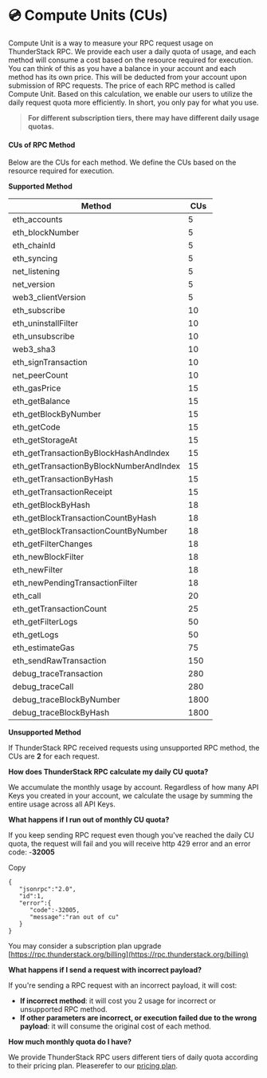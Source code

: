# 💿 Compute Units (CUs)

Compute Unit is a way to measure your RPC request usage on ThunderStack RPC. We provide each user a daily quota of usage, and each method will consume a cost based on the resource required for execution. You can think of this as you have a balance in your account and each method has its own price. This will be deducted from your account upon submission of RPC requests. The price of each RPC method is called Compute Unit. Based on this calculation, we enable our users to utilize the daily request quota more efficiently. In short, you only pay for what you use.

> **For different subscription tiers, there may have different daily usage quotas.**

#### CUs of RPC Method <a href="#cus-of-rpc-method" id="cus-of-rpc-method"></a>

Below are the CUs for each method. We define the CUs based on the resource required for execution.

**Supported Method**

| Method                                   | CUs  |
| ---------------------------------------- | ---- |
| eth\_accounts                            | 5    |
| eth\_blockNumber                         | 5    |
| eth\_chainId                             | 5    |
| eth\_syncing                             | 5    |
| net\_listening                           | 5    |
| net\_version                             | 5    |
| web3\_clientVersion                      | 5    |
| eth\_subscribe                           | 10   |
| eth\_uninstallFilter                     | 10   |
| eth\_unsubscribe                         | 10   |
| web3\_sha3                               | 10   |
| eth\_signTransaction                     | 10   |
| net\_peerCount                           | 10   |
| eth\_gasPrice                            | 15   |
| eth\_getBalance                          | 15   |
| eth\_getBlockByNumber                    | 15   |
| eth\_getCode                             | 15   |
| eth\_getStorageAt                        | 15   |
| eth\_getTransactionByBlockHashAndIndex   | 15   |
| eth\_getTransactionByBlockNumberAndIndex | 15   |
| eth\_getTransactionByHash                | 15   |
| eth\_getTransactionReceipt               | 15   |
| eth\_getBlockByHash                      | 18   |
| eth\_getBlockTransactionCountByHash      | 18   |
| eth\_getBlockTransactionCountByNumber    | 18   |
| eth\_getFilterChanges                    | 18   |
| eth\_newBlockFilter                      | 18   |
| eth\_newFilter                           | 18   |
| eth\_newPendingTransactionFilter         | 18   |
| eth\_call                                | 20   |
| eth\_getTransactionCount                 | 25   |
| eth\_getFilterLogs                       | 50   |
| eth\_getLogs                             | 50   |
| eth\_estimateGas                         | 75   |
| eth\_sendRawTransaction                  | 150  |
| debug\_traceTransaction                  | 280  |
| debug\_traceCall                         | 280  |
| debug\_traceBlockByNumber                | 1800 |
| debug\_traceBlockByHash                  | 1800 |





**Unsupported Method**

If ThunderStack RPC received requests using unsupported RPC method, the CUs are **2** for each request.

**How does ThunderStack RPC calculate my daily CU quota?**

We accumulate the monthly usage by account. Regardless of how many API Keys you created in your account, we calculate the usage by summing the entire usage across all API Keys.

**What happens if I run out of monthly CU quota?**

If you keep sending RPC request even though you've reached the daily CU quota, the request will fail and you will receive http 429 error and an error code: -**32005**

Copy

```
{
   "jsonrpc":"2.0",
   "id":1,
   "error":{
      "code":-32005,
      "message":"ran out of cu"
   }
}
```

You may consider a subscription plan upgrade [https://rpc.thunderstack.org/billing](https://rpc.thunderstack.org/billing)

**What happens if I send a request with incorrect payload?**

If you're sending a RPC request with an incorrect payload, it will cost:

* **If incorrect method**: it will cost you 2 usage for incorrect or unsupported RPC method.
* **If other parameters are incorrect, or execution failed due to the wrong payload**: it will consume the original cost of each method.

**How much monthly quota do I have?**

We provide ThunderStack RPC users different tiers of daily quota according to their pricing plan. Pleaserefer to our [pricing plan](https://thunderstack.gitbook.io/thunderstuck-rpc-docs/pricing).
